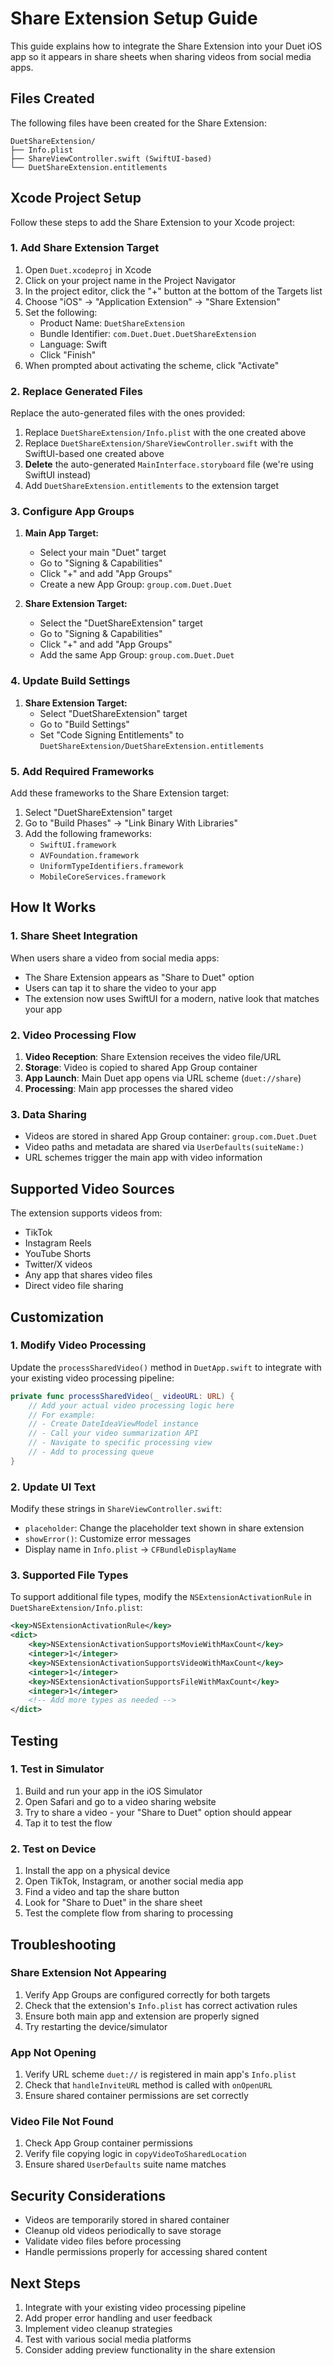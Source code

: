 # Share Extension Setup Guide

This guide explains how to integrate the Share Extension into your Duet iOS app so it appears in share sheets when sharing videos from social media apps.

## Files Created

The following files have been created for the Share Extension:

```
DuetShareExtension/
├── Info.plist
├── ShareViewController.swift (SwiftUI-based)
└── DuetShareExtension.entitlements
```

## Xcode Project Setup

Follow these steps to add the Share Extension to your Xcode project:

### 1. Add Share Extension Target

1. Open `Duet.xcodeproj` in Xcode
2. Click on your project name in the Project Navigator
3. In the project editor, click the "+" button at the bottom of the Targets list
4. Choose "iOS" → "Application Extension" → "Share Extension"
5. Set the following:
   - Product Name: `DuetShareExtension`
   - Bundle Identifier: `com.Duet.Duet.DuetShareExtension`
   - Language: Swift
   - Click "Finish"
6. When prompted about activating the scheme, click "Activate"

### 2. Replace Generated Files

Replace the auto-generated files with the ones provided:

1. Replace `DuetShareExtension/Info.plist` with the one created above
2. Replace `DuetShareExtension/ShareViewController.swift` with the SwiftUI-based one created above
3. **Delete** the auto-generated `MainInterface.storyboard` file (we're using SwiftUI instead)
4. Add `DuetShareExtension.entitlements` to the extension target

### 3. Configure App Groups

1. **Main App Target:**
   - Select your main "Duet" target
   - Go to "Signing & Capabilities"
   - Click "+" and add "App Groups"
   - Create a new App Group: `group.com.Duet.Duet`

2. **Share Extension Target:**
   - Select the "DuetShareExtension" target
   - Go to "Signing & Capabilities"
   - Click "+" and add "App Groups"
   - Add the same App Group: `group.com.Duet.Duet`

### 4. Update Build Settings

1. **Share Extension Target:**
   - Select "DuetShareExtension" target
   - Go to "Build Settings"
   - Set "Code Signing Entitlements" to `DuetShareExtension/DuetShareExtension.entitlements`

### 5. Add Required Frameworks

Add these frameworks to the Share Extension target:

1. Select "DuetShareExtension" target
2. Go to "Build Phases" → "Link Binary With Libraries"
3. Add the following frameworks:
   - `SwiftUI.framework`
   - `AVFoundation.framework`
   - `UniformTypeIdentifiers.framework`
   - `MobileCoreServices.framework`

## How It Works

### 1. Share Sheet Integration

When users share a video from social media apps:
- The Share Extension appears as "Share to Duet" option
- Users can tap it to share the video to your app
- The extension now uses SwiftUI for a modern, native look that matches your app

### 2. Video Processing Flow

1. **Video Reception**: Share Extension receives the video file/URL
2. **Storage**: Video is copied to shared App Group container
3. **App Launch**: Main Duet app opens via URL scheme (`duet://share`)
4. **Processing**: Main app processes the shared video

### 3. Data Sharing

- Videos are stored in shared App Group container: `group.com.Duet.Duet`
- Video paths and metadata are shared via `UserDefaults(suiteName:)`
- URL schemes trigger the main app with video information

## Supported Video Sources

The extension supports videos from:
- TikTok
- Instagram Reels
- YouTube Shorts
- Twitter/X videos
- Any app that shares video files
- Direct video file sharing

## Customization

### 1. Modify Video Processing

Update the `processSharedVideo()` method in `DuetApp.swift` to integrate with your existing video processing pipeline:

```swift
private func processSharedVideo(_ videoURL: URL) {
    // Add your actual video processing logic here
    // For example:
    // - Create DateIdeaViewModel instance
    // - Call your video summarization API
    // - Navigate to specific processing view
    // - Add to processing queue
}
```

### 2. Update UI Text

Modify these strings in `ShareViewController.swift`:
- `placeholder`: Change the placeholder text shown in share extension
- `showError()`: Customize error messages
- Display name in `Info.plist` → `CFBundleDisplayName`

### 3. Supported File Types

To support additional file types, modify the `NSExtensionActivationRule` in `DuetShareExtension/Info.plist`:

```xml
<key>NSExtensionActivationRule</key>
<dict>
    <key>NSExtensionActivationSupportsMovieWithMaxCount</key>
    <integer>1</integer>
    <key>NSExtensionActivationSupportsVideoWithMaxCount</key>
    <integer>1</integer>
    <key>NSExtensionActivationSupportsFileWithMaxCount</key>
    <integer>1</integer>
    <!-- Add more types as needed -->
</dict>
```

## Testing

### 1. Test in Simulator

1. Build and run your app in the iOS Simulator
2. Open Safari and go to a video sharing website
3. Try to share a video - your "Share to Duet" option should appear
4. Tap it to test the flow

### 2. Test on Device

1. Install the app on a physical device
2. Open TikTok, Instagram, or another social media app
3. Find a video and tap the share button
4. Look for "Share to Duet" in the share sheet
5. Test the complete flow from sharing to processing

## Troubleshooting

### Share Extension Not Appearing

1. Verify App Groups are configured correctly for both targets
2. Check that the extension's `Info.plist` has correct activation rules
3. Ensure both main app and extension are properly signed
4. Try restarting the device/simulator

### App Not Opening

1. Verify URL scheme `duet://` is registered in main app's `Info.plist`
2. Check that `handleInviteURL` method is called with `onOpenURL`
3. Ensure shared container permissions are set correctly

### Video File Not Found

1. Check App Group container permissions
2. Verify file copying logic in `copyVideoToSharedLocation`
3. Ensure shared `UserDefaults` suite name matches

## Security Considerations

- Videos are temporarily stored in shared container
- Cleanup old videos periodically to save storage
- Validate video files before processing
- Handle permissions properly for accessing shared content

## Next Steps

1. Integrate with your existing video processing pipeline
2. Add proper error handling and user feedback
3. Implement video cleanup strategies
4. Test with various social media platforms
5. Consider adding preview functionality in the share extension 